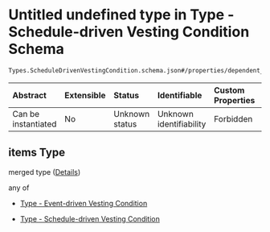 # Untitled undefined type in Type - Schedule-driven Vesting Condition Schema

```txt
Types.ScheduleDrivenVestingCondition.schema.json#/properties/dependent_vesting/items
```



| Abstract            | Extensible | Status         | Identifiable            | Custom Properties | Additional Properties | Access Restrictions | Defined In                                                                                                                          |
| :------------------ | :--------- | :------------- | :---------------------- | :---------------- | :-------------------- | :------------------ | :---------------------------------------------------------------------------------------------------------------------------------- |
| Can be instantiated | No         | Unknown status | Unknown identifiability | Forbidden         | Allowed               | none                | [ScheduleDrivenVestingCondition.schema.json*](../../schema/types/ScheduleDrivenVestingCondition.schema.json "open original schema") |

## items Type

merged type ([Details](scheduledrivenvestingcondition-properties-scheduledrivenvestingcondition---dependent-vesting-conditions-array-items.md))

any of

*   [Type - Event-driven Vesting Condition](scheduledrivenvestingcondition-properties-scheduledrivenvestingcondition---dependent-vesting-conditions-array-items-anyof-type---event-driven-vesting-condition.md "check type definition")

*   [Type - Schedule-driven Vesting Condition](vestingschedule-properties-vestingschedule---scheduledrivenvestingcondition-array-type---schedule-driven-vesting-condition.md "check type definition")
